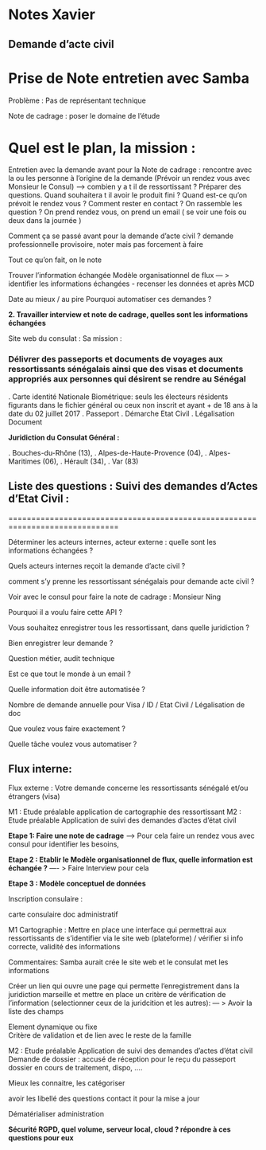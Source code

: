 # Notes Xavier


## Demande d’acte civil


**Prise de Note entretien avec Samba**
====================================================


Problème : Pas de représentant technique

Note de cadrage : poser le domaine de l’étude 


Quel est le plan, la mission :
==========================================

Entretien avec la demande avant pour la Note de cadrage : rencontre avec la ou les personne à l’origine de la demande (Prévoir un rendez vous avec Monsieur le Consul) —> combien y a t il de ressortissant ? Préparer des questions. 
Quand souhaitera t il avoir le produit fini ? Quand est-ce qu’on prévoit le rendez vous ? Comment rester en contact ? On rassemble les question ? On prend rendez vous, on prend un email ( se voir une fois ou deux dans la journée )

Comment ça se passé avant pour la demande d’acte civil ? demande professionnelle provisoire, noter mais pas forcement à faire 

Tout ce qu’on fait, on le note 

Trouver l’information échangée 
Modèle organisationnel de flux — > identifier les informations échangées - recenser les données 
et après MCD 

Date au mieux / au pire 
Pourquoi automatiser ces demandes ?

**2. Travailler interview et note de cadrage, quelles sont les informations échangées**

Site web du consulat : Sa mission :


### Délivrer des passeports et documents de voyages aux ressortissants sénégalais ainsi que des visas et documents appropriés aux personnes qui désirent se rendre au Sénégal 


. Carte identité Nationale Biométrique:  seuls les électeurs résidents figurants dans le fichier général ou ceux non inscrit et ayant + de 18 ans à la date du 02 juillet 2017
. Passeport 
. Démarche Etat Civil 
. Légalisation Document 

**Juridiction du Consulat Général :**

. Bouches-du-Rhône (13),
. Alpes-de-Haute-Provence (04),
. Alpes-Maritimes (06),
. Hérault (34),
. Var (83)




## Liste des questions : Suivi des demandes d’Actes d’Etat Civil :
==============================================================================


Déterminer les acteurs internes, acteur externe : quelle sont les informations échangées ? 

Quels acteurs internes reçoit la demande d’acte civil ?

comment s’y prenne les ressortissant sénégalais pour demande acte civil ?


Voir avec le consul pour faire la note de cadrage : Monsieur Ning 

Pourquoi il a voulu faire cette API ?

Vous souhaitez enregistrer tous les ressortissant, dans quelle juridiction ? 

Bien enregistrer leur demande ?

Question métier, audit technique 

Est ce que tout le monde à un email ?

Quelle information doit être automatisée ?

Nombre de demande annuelle pour Visa / ID / Etat Civil / Légalisation de doc 

Que voulez vous faire exactement ?

Quelle tâche voulez vous automatiser ? 



## Flux interne: 

Flux externe : 
Votre demande concerne les ressortissants sénégalé et/ou étrangers (visa)


M1 : Etude préalable application de cartographie des ressortissant 
M2 : Etude préalable Application de suivi des demandes d’actes d’état civil 



**Etape 1: Faire une note de cadrage**
—> Pour cela faire un rendez vous avec consul pour identifier les besoins,



**Etape 2 : Etablir le Modèle organisationnel de flux, quelle information est échangée ?** —- > Faire Interview pour cela


**Etape 3 : Modèle conceptuel de données**


Inscription consulaire : 

carte consulaire 
doc administratif 

M1 Cartographie  : 
Mettre en place une interface qui permettrai aux ressortissants de s’identifier via le site web (plateforme) / vérifier si info correcte, validité des informations 

Commentaires: Samba aurait crée le site web et le consulat met les informations 

Créer un lien qui ouvre une page qui permette l’enregistrement dans la juridiction marseille et mettre en place un critère de vérification de l’information (selectionner ceux de la juridcition et les autres): 
— > Avoir la liste des champs 

Element dynamique ou fixe  
Critère de validation et de lien avec le reste de la famille 



M2 : Etude préalable Application de suivi des demandes d’actes d’état civil 
Demande de dossier : accusé de réception pour le reçu du passeport 
dossier en cours de traitement, dispo, ….

Mieux les connaitre, les catégoriser 

avoir les libellé des questions 
contact it pour la mise a jour 

Dématérialiser administration 

**Sécurité RGPD, quel volume, serveur local, cloud ? répondre à ces questions pour eux**




